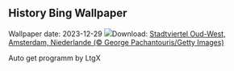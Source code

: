 ## History Bing Wallpaper
Wallpaper date: 2023-12-29
![](https://www.bing.com/th?id=OHR.BlueAmsterdam_DE-DE3905967455_UHD.jpg&w=1000)Download: [Stadtviertel Oud-West, Amsterdam, Niederlande (© George Pachantouris/Getty Images)](https://www.bing.com/th?id=OHR.BlueAmsterdam_DE-DE3905967455_UHD.jpg)

Auto get programm by LtgX
